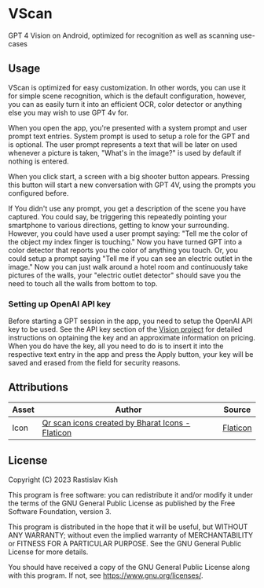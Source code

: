 # VScan

GPT 4 Vision on Android, optimized for recognition as well as scanning use-cases

## Usage

VScan is optimized for easy customization. In other words, you can use it for simple scene recognition, which is the default configuration, however, you can as easily turn it into an efficient OCR, color detector or anything else you may wish to use GPT 4v for.

When you open the app, you're presented with a system prompt and user prompt text entries. System prompt is used to setup a role for the GPT and is optional. The user prompt represents a text that will be later on used whenever a picture is taken, "What's in the image?" is used by default if nothing is entered.

When you click start, a screen with a big shooter button appears. Pressing this button will start a new conversation with GPT 4V, using the prompts you configured before.

If You didn't use any prompt, you get a description of the scene you have captured. You could say, be triggering this repeatedly pointing your smartphone to various directions, getting to know your surrounding. However, you could have used a user prompt saying: "Tell me the color of the object my index finger is touching." Now you have turned GPT into a color detector that reports you the color of anything you touch. Or, you could setup a prompt saying "Tell me if you can see an electric outlet in the image." Now you can just walk around a hotel room and continuously take pictures of the walls, your "electric outlet detector" should save you the need to touch all the walls from bottom to top.

### Setting up OpenAI API key

Before starting a GPT session in the app, you need to setup the OpenAI API key to be used. See the API key section of the [Vision project](https://github.com/RastislavKish/vision) for detailed instructions on optaining the key and an approximate information on pricing. When you do have the key, all you need to do is to insert it into the respective text entry in the app and press the Apply button, your key will be saved and erased from the field for security reasons.

## Attributions

Asset | Author | Source
--- | --- | ---
Icon | <a href="https://www.flaticon.com/free-icons/qr-scan" title="qr scan icons">Qr scan icons created by Bharat Icons - Flaticon</a> | [Flaticon](https://www.flaticon.com/free-icon/scanning_7698853?term=scanner&page=1&position=3&origin=search&related_id=7698853)

## License

Copyright (C) 2023 Rastislav Kish

This program is free software: you can redistribute it and/or modify
it under the terms of the GNU General Public License as published by
the Free Software Foundation, version 3.

This program is distributed in the hope that it will be useful,
but WITHOUT ANY WARRANTY; without even the implied warranty of
MERCHANTABILITY or FITNESS FOR A PARTICULAR PURPOSE. See the
GNU General Public License for more details.

You should have received a copy of the GNU General Public License
along with this program. If not, see <https://www.gnu.org/licenses/>.

